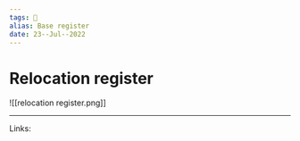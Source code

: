 ```yaml
---
tags: 🌱
alias: Base register
date: 23--Jul--2022
---
```


# Relocation register

![[relocation register.png]]

---
Links: 